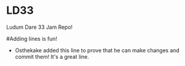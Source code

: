 # LD33
Ludum Dare 33 Jam Repo!

#Adding lines is fun!
* Osthekake added this line to prove that he can make changes and commit them! It's a great line.